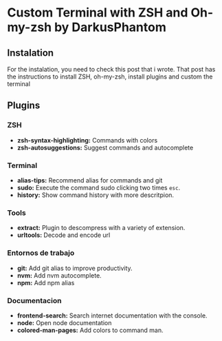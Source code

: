 # Custom Terminal with ZSH and Oh-my-zsh by DarkusPhantom

## Instalation
For the instalation, you need to check this post that i wrote. That post has the instructions to install ZSH, oh-my-zsh, install plugins and custom the terminal

## Plugins
### ZSH
+ **zsh-syntax-highlighting:** Commands with colors
+ **zsh-autosuggestions:** Suggest commands and autocomplete

### Terminal
+ **alias-tips:** Recommend alias for commands and git
+ **sudo:** Execute the command sudo clicking two times `esc`.
+ **history:** Show command history with more descritpion.

### Tools
+ **extract:** Plugin to descompress with a variety of extension.
+ **urltools:** Decode and encode url

### Entornos de trabajo
+ **git:** Add git alias to improve productivity.
+ **nvm:** Add nvm autocomplete.
+ **npm:** Add npm alias

### Documentacion
+ **frontend-search:** Search internet documentation with the console.
+ **node:** Open node documentation
+ **colored-man-pages:** Add colors to command man.
